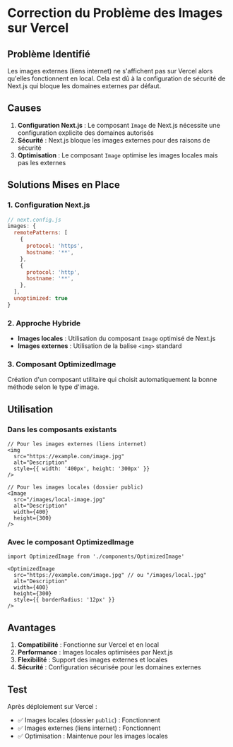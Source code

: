 # Correction du Problème des Images sur Vercel

## Problème Identifié

Les images externes (liens internet) ne s'affichent pas sur Vercel alors qu'elles fonctionnent en local. Cela est dû à la configuration de sécurité de Next.js qui bloque les domaines externes par défaut.

## Causes

1. **Configuration Next.js** : Le composant `Image` de Next.js nécessite une configuration explicite des domaines autorisés
2. **Sécurité** : Next.js bloque les images externes pour des raisons de sécurité
3. **Optimisation** : Le composant `Image` optimise les images locales mais pas les externes

## Solutions Mises en Place

### 1. Configuration Next.js
```javascript
// next.config.js
images: {
  remotePatterns: [
    {
      protocol: 'https',
      hostname: '**',
    },
    {
      protocol: 'http',
      hostname: '**',
    },
  ],
  unoptimized: true
}
```

### 2. Approche Hybride
- **Images locales** : Utilisation du composant `Image` optimisé de Next.js
- **Images externes** : Utilisation de la balise `<img>` standard

### 3. Composant OptimizedImage
Création d'un composant utilitaire qui choisit automatiquement la bonne méthode selon le type d'image.

## Utilisation

### Dans les composants existants
```tsx
// Pour les images externes (liens internet)
<img 
  src="https://example.com/image.jpg" 
  alt="Description"
  style={{ width: '400px', height: '300px' }}
/>

// Pour les images locales (dossier public)
<Image 
  src="/images/local-image.jpg" 
  alt="Description"
  width={400}
  height={300}
/>
```

### Avec le composant OptimizedImage
```tsx
import OptimizedImage from './components/OptimizedImage'

<OptimizedImage 
  src="https://example.com/image.jpg" // ou "/images/local.jpg"
  alt="Description"
  width={400}
  height={300}
  style={{ borderRadius: '12px' }}
/>
```

## Avantages

1. **Compatibilité** : Fonctionne sur Vercel et en local
2. **Performance** : Images locales optimisées par Next.js
3. **Flexibilité** : Support des images externes et locales
4. **Sécurité** : Configuration sécurisée pour les domaines externes

## Test

Après déploiement sur Vercel :
- ✅ Images locales (dossier `public`) : Fonctionnent
- ✅ Images externes (liens internet) : Fonctionnent
- ✅ Optimisation : Maintenue pour les images locales
